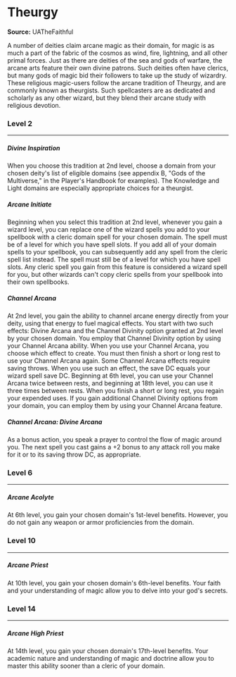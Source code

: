# Theurgy

**Source:** UATheFaithful

A number of deities claim arcane magic as their domain, for magic is as much a part of the fabric of the cosmos as wind, fire, lightning, and all other primal forces. Just as there are deities of the sea and gods of warfare, the arcane arts feature their own divine patrons.
Such deities often have clerics, but many gods of magic bid their followers to take up the study of wizardry. These religious magic-users follow the arcane tradition of Theurgy, and are commonly known as theurgists. Such spellcasters are as dedicated and scholarly as any other wizard, but they blend their arcane study with religious devotion.

### Level 2
---
##### **Divine Inspiration**
When you choose this tradition at 2nd level, choose a domain from your chosen deity's list of eligible domains (see appendix B, "Gods of the Multiverse," in the Player's Handbook for examples). The Knowledge and Light domains are especially appropriate choices for a theurgist.

##### **Arcane Initiate**
Beginning when you select this tradition at 2nd level, whenever you gain a wizard level, you can replace one of the wizard spells you add to your spellbook with a cleric domain spell for your chosen domain. The spell must be of a level for which you have spell slots.
If you add all of your domain spells to your spellbook, you can subsequently add any spell from the cleric spell list instead. The spell must still be of a level for which you have spell slots.
Any cleric spell you gain from this feature is considered a wizard spell for you, but other wizards can't copy cleric spells from your spellbook into their own spellbooks.

##### **Channel Arcana**
At 2nd level, you gain the ability to channel arcane energy directly from your deity, using that energy to fuel magical effects. You start with two such effects: Divine Arcana and the Channel Divinity option granted at 2nd level by your chosen domain. You employ that Channel Divinity option by using your Channel Arcana ability.
When you use your Channel Arcana, you choose which effect to create. You must then finish a short or long rest to use your Channel Arcana again.
Some Channel Arcana effects require saving throws. When you use such an effect, the save DC equals your wizard spell save DC.
Beginning at 6th level, you can use your Channel Arcana twice between rests, and beginning at 18th level, you can use it three times between rests. When you finish a short or long rest, you regain your expended uses.
If you gain additional Channel Divinity options from your domain, you can employ them by using your Channel Arcana feature.

##### **Channel Arcana: Divine Arcana**
As a bonus action, you speak a prayer to control the flow of magic around you. The next spell you cast gains a +2 bonus to any attack roll you make for it or to its saving throw DC, as appropriate.

### Level 6
---
##### **Arcane Acolyte**
At 6th level, you gain your chosen domain's 1st-level benefits. However, you do not gain any weapon or armor proficiencies from the domain.

### Level 10
---
##### **Arcane Priest**
At 10th level, you gain your chosen domain's 6th-level benefits. Your faith and your understanding of magic allow you to delve into your god's secrets.

### Level 14
---
##### **Arcane High Priest**
At 14th level, you gain your chosen domain's 17th-level benefits. Your academic nature and understanding of magic and doctrine allow you to master this ability sooner than a cleric of your domain.
